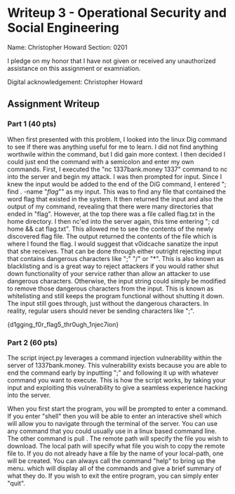 # Writeup 3 - Operational Security and Social Engineering

Name: Christopher Howard
Section: 0201

I pledge on my honor that I have not given or received any unauthorized assistance on this assignment or examniation.

Digital acknowledgement: Christopher Howard

## Assignment Writeup

### Part 1 (40 pts)

When first presented with this problem, I looked into the linux Dig command to see if there was anything useful for me to learn. I did not find anything worthwile within the command, but I did gain more context. I then decided I could just end the command with a semicolon and enter my own commands.
First, I executed the "nc 1337bank.money 1337" command to nc into the server and begin my attack. I was then prompted for input. Since I knew the input would be added to the end of the DiG command, I entered "; find . -name "*flag*"" as my input. This was to find any file that contained the word flag that existed in the system. It then returned the input and also the output of my command, revealing that there were many directories that ended in "flag". However, at the top there was a file called flag.txt in the home directory. I then nc'ed into the server again, this time entering "; cd home && cat flag.txt". This allowed me to see the contents of the newly discovered flag file. The output returned the contents of the file which is where I found the flag.
I would suggest that v0idcache sanatize the input that she receives. That can be done through either outright rejecting input that contains dangerous characters like ";" "/" or "*". This is also known as blacklisting and is a great way to reject attackers if you would rather shut down functionality of your service rather than allow an attacker to use dangerous characters. Otherwise, the input string could simply be modified to remove those dangerous characters from the input. This is known as whitelisting and still keeps the program functional without shutting it down. The input still goes through, just without the dangerous characters. In reality, regular users should never be sending characters like ";". 

{d1gging_f0r_flag5_thr0ugh_1njec7ion}

### Part 2 (60 pts)

The script inject.py leverages a command injection vulnerability within the server of 1337bank.money. This vulnerability exists because you are able to end the command early by inputting ";" and following it up with whatever command you want to execute. This is how the script works, by taking your input and exploiting this vulnerability to give a seamless experience hacking into the server.

When you first start the program, you will be prompted to enter a command. If you enter "shell" then you will be able to enter an interactive shell which will allow you to navigate through the terminal of the server. You can use any command that you could usually use in a linux based command line. The other command is pull <remote-path> <local-path>. The remote path will specify the file you wish to download. The local path will specify what file you wish to copy the remote file to. If you do not already have a file by the name of your local-path, one will be created. You can always call the command "help" to bring up the menu. which will display all of the commands and give a brief summary of what they do. If you wish to exit the entire program, you can simply enter "quit".
